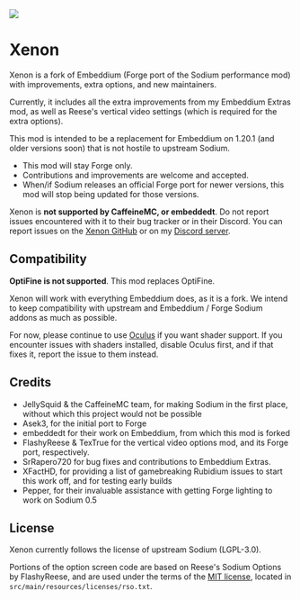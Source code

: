 <img src="banner.png">

# Xenon

Xenon is a fork of Embeddium (Forge port of the Sodium performance mod) with improvements, extra options, and new maintainers. 

Currently, it includes all the extra improvements from my Embeddium Extras mod, as well as Reese's vertical video settings (which is required for the extra options).

This mod is intended to be a replacement for Embeddium on 1.20.1 (and older versions soon) that is not hostile 
to upstream Sodium. 
* This mod will stay Forge only. 
* Contributions and improvements are welcome and accepted. 
* When/if Sodium releases an official Forge port for newer versions, this mod will stop being updated for those versions.

Xenon is **not supported by CaffeineMC, or embeddedt**. Do not report issues encountered with it to their bug tracker or in their
Discord. You can report issues on the [Xenon GitHub](https://github.com/anthxnymc/xenon) or on my [Discord server](https://discord.gg/c6BBguCUWx).

## Compatibility

**OptiFine is not supported**. This mod replaces OptiFine.

Xenon will work with everything Embeddium does, as it is a fork. We intend to keep compatibility
with upstream and Embeddium / Forge Sodium addons as much as possible.

For now, please continue to use [Oculus](https://www.curseforge.com/minecraft/mc-mods/oculus) if you want shader support.
If you encounter issues with shaders installed, disable Oculus first, and if that fixes it, report the issue to them instead. 

## Credits

* JellySquid & the CaffeineMC team, for making Sodium in the first place, without which this project would not be possible
* Asek3, for the initial port to Forge
* embeddedt for their work on Embeddium, from which this mod is forked
* FlashyReese & TexTrue for the vertical video options mod, and its Forge port, respectively.
* SrRapero720 for bug fixes and contributions to Embeddium Extras.
* XFactHD, for providing a list of gamebreaking Rubidium issues to start this work off, and for testing early builds
* Pepper, for their invaluable assistance with getting Forge lighting to work on Sodium 0.5

## License

Xenon currently follows the license of upstream Sodium (LGPL-3.0).

Portions of the option screen code are based on Reese's Sodium Options by FlashyReese, and are used under the terms of
the [MIT license](https://opensource.org/license/mit), located in `src/main/resources/licenses/rso.txt`. 
